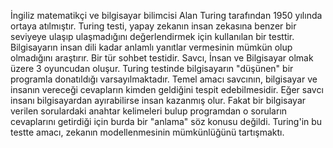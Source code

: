 İngiliz matematikçi ve bilgisayar bilimcisi Alan Turing tarafından 1950 yılında ortaya atılmıştır. Turing testi, yapay zekanın insan zekasına benzer bir seviyeye ulaşıp ulaşmadığını değerlendirmek için kullanılan bir testtir. Bilgisayarın insan dili kadar anlamlı yanıtlar vermesinin mümkün olup olmadığını araştırır. Bir tür sohbet testidir. Savcı, İnsan ve Bilgisayar olmak üzere 3 oyuncudan oluşur. Turing testinde bilgisayarın "düşünen" bir programla donatıldığı varsayılmaktadır. Temel amacı savcının, bilgisayar ve insanın vereceği cevapların kimden geldiğini tespit edebilmesidir. Eğer savcı insanı bilgisayardan ayırabilirse insan kazanmış olur. Fakat bir bilgisayar verilen sorulardaki anahtar kelimeleri bulup programdan o soruların cevaplarını getirdiği için burda bir "anlama" söz konusu değildi. Turing'in bu testte amacı, zekanın modellenmesinin mümkünlüğünü tartışmaktı.  